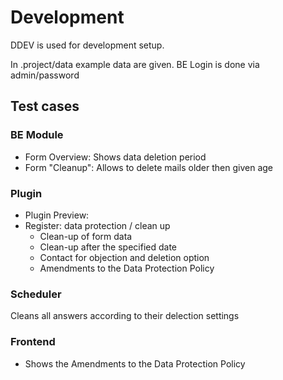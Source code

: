 # Development

DDEV is used for development setup. 

In .project/data example data are given. BE Login is done via admin/password

## Test cases

### BE Module

* Form Overview: Shows data deletion period
* Form "Cleanup": Allows to delete mails older then given age

### Plugin

* Plugin Preview:
* Register: data protection / clean up
  * Clean-up of form data 
  * Clean-up after the specified date
  * Contact for objection and deletion option
  * Amendments to the Data Protection Policy

### Scheduler

Cleans all answers according to their delection settings

### Frontend
* Shows the Amendments to the Data Protection Policy
